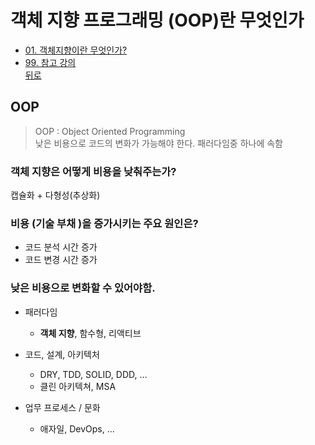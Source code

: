 # 객체 지향 프로그래밍 (OOP)란 무엇인가
* [01. 객체지향이란 무엇인가? ](01_OOP.md)
* [99. 참고 강의](https://www.inflearn.com/course/%EA%B0%9D%EC%B2%B4-%EC%A7%80%ED%96%A5-%ED%94%84%EB%A1%9C%EA%B7%B8%EB%9E%98%EB%B0%8D-%EC%9E%85%EB%AC%B8)         
[뒤로](../README.md)


## OOP
> OOP : Object Oriented Programming   
> 낮은 비용으로 코드의 변화가 가능해야 한다. 패러다임중 하나에 속함 

### 객체 지향은 어떻게 비용을 낮춰주는가?
캡슐화 + 다형성(추상화)

### 비용 (기술 부채 )을 증가시키는 주요 원인은?
- 코드 분석 시간 증가
- 코드 변경 시간 증가

### 낮은 비용으로 변화할 수 있어야함.

- 패러다임
    - **객체 지향**, 함수형, 리액티브
    
- 코드, 설계, 아키텍처
    - DRY, TDD, SOLID, DDD, …
    - 클린 아키텍쳐, MSA
    
- 업무 프로세스 / 문화
    - 애자일, DevOps, …








